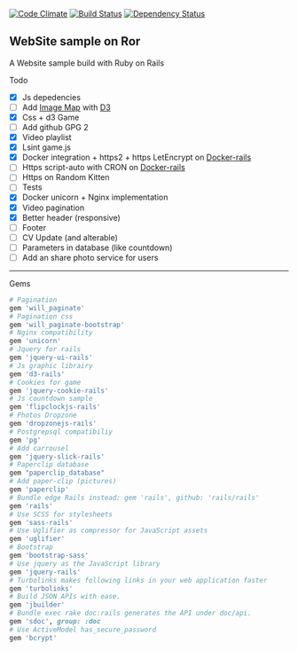 [![Code Climate](https://codeclimate.com/github/Exocen/Website/badges/gpa.svg)](https://codeclimate.com/github/Exocen/Website) [![Build Status](https://travis-ci.org/Exocen/Website.svg?branch=master)](https://travis-ci.org/Exocen/Website)
[![Dependency Status](https://gemnasium.com/Exocen/Website.svg)](https://gemnasium.com/Exocen/Website)

WebSite sample on Ror
------------

A Website sample build with Ruby on Rails

Todo
* [x] Js depedencies
* [ ] Add [Image Map](https://github.com/vogievetsky/KoalasToTheMax) with [D3](https://github.com/mbostock/d3)
* [x] Css + d3 Game
* [ ] Add github GPG 2
* [x] Video playlist
* [x] Lsint game.js
* [x] Docker integration + https2 + https LetEncrypt on [Docker-rails](https://github.com/exocen/docker-rails)
* [ ] Https script-auto with CRON on [Docker-rails](https://github.com/exocen/docker-rails)
* [ ] Https on Random Kitten
* [ ] Tests
* [x] Docker unicorn + Nginx implementation
* [x] Video pagination
* [x] Better header (responsive)
* [ ] Footer
* [ ] CV Update (and alterable)
* [ ] Parameters in database (like countdown)
* [ ] Add an share photo service for users

---

Gems

```ruby
# Pagination
gem 'will_paginate'
# Pagination css
gem 'will_paginate-bootstrap'
# Nginx compatibility
gem 'unicorn'
# Jquery for rails
gem 'jquery-ui-rails'
# Js graphic librairy
gem 'd3-rails'
# Cookies for game
gem 'jquery-cookie-rails'
# Js countdown sample
gem 'flipclockjs-rails'
# Photos Dropzone
gem 'dropzonejs-rails'
# Postgrepsql compatibiliy
gem 'pg'
# Add carrousel
gem 'jquery-slick-rails'
# Paperclip database
gem "paperclip_database"
# Add paper-clip (pictures)
gem 'paperclip'
# Bundle edge Rails instead: gem 'rails', github: 'rails/rails'
gem 'rails'
# Use SCSS for stylesheets
gem 'sass-rails'
# Use Uglifier as compressor for JavaScript assets
gem 'uglifier'
# Bootstrap
gem 'bootstrap-sass'
# Use jquery as the JavaScript library
gem 'jquery-rails'
# Turbolinks makes following links in your web application faster
gem 'turbolinks'
# Build JSON APIs with ease.
gem 'jbuilder'
# Bundle exec rake doc:rails generates the API under doc/api.
gem 'sdoc', group: :doc
# Use ActiveModel has_secure_password
gem 'bcrypt'
```
